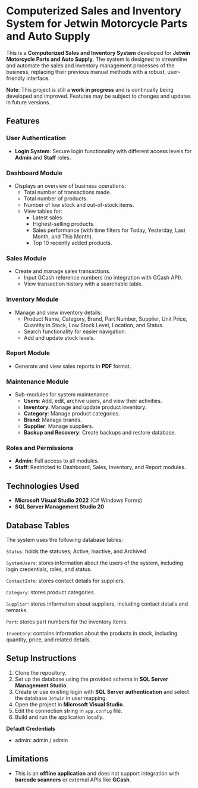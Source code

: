 # Computerized Sales and Inventory System for Jetwin Motorcycle Parts and Auto Supply

This is a **Computerized Sales and Inventory System** developed for **Jetwin Motorcycle Parts and Auto Supply**. The system is designed to streamline and automate the sales and inventory management processes of the business, replacing their previous manual methods with a robust, user-friendly interface.

**Note**: This project is still a **work in progress** and is continually being developed and improved. Features may be subject to changes and updates in future versions.


## Features

### User Authentication
- **Login System**: Secure login functionality with different access levels for **Admin** and **Staff** roles.

### Dashboard Module
- Displays an overview of business operations:
  - Total number of transactions made.
  - Total number of products.
  - Number of low stock and out-of-stock items.
  - View tables for:
    - Latest sales.
    - Highest-selling products.
    - Sales performance (with time filters for Today, Yesterday, Last Month, and This Month).
    - Top 10 recently added products.

### Sales Module
- Create and manage sales transactions.
  - Input GCash reference numbers (no integration with GCash API).
  - View transaction history with a searchable table.

### Inventory Module
- Manage and view inventory details:
  - Product Name, Category, Brand, Part Number, Supplier, Unit Price, Quantity in Stock, Low Stock Level, Location, and Status.
  - Search functionality for easier navigation.
  - Add and update stock levels.

### Report Module
- Generate and view sales reports in **PDF** format.

### Maintenance Module
- Sub-modules for system maintenance:
  - **Users**: Add, edit, archive users, and view their activities.
  - **Inventory**: Manage and update product inventory.
  - **Category**: Manage product categories.
  - **Brand**: Manage brands.
  - **Supplier**: Manage suppliers.
  - **Backup and Recovery**: Create backups and restore database.

### Roles and Permissions
- **Admin**: Full access to all modules.
- **Staff**: Restricted to Dashboard, Sales, Inventory, and Report modules.

## Technologies Used
- **Microsoft Visual Studio 2022** (C# Windows Forms)
- **SQL Server Management Studio 20**


## Database Tables

The system uses the following database tables:

`Status`: holds the statuses; Active, Inactive, and Archived

`SystemUsers`: stores information about the users of the system, including login credentials, roles, and status.

`ContactInfo`: stores contact details for suppliers.

`Category`: stores product categories.

`Supplier`: stores information about suppliers, including contact details and remarks.

`Part`: stores part numbers for the inventory items.

`Inventory`: contains information about the products in stock, including quantity, price, and related details.



## Setup Instructions

1. Clone the repository.
2. Set up the database using the provided schema in **SQL Server Management Studio**.
3. Create or use existing login with **SQL Server authentication** and select the database `Jetwin` in user mapping.
4. Open the project in **Microsoft Visual Studio**.
5. Edit the connection string in `app.config` file.
6. Build and run the application locally.


**Default Credentials**
- admin:  admin / admin


## Limitations
- This is an **offline application** and does not support integration with **barcode scanners** or external APIs like **GCash**.
